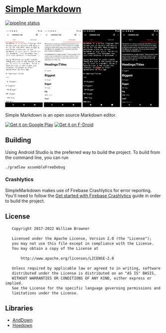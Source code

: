 # [Simple Markdown](https://wbrawner.com/portfolio/simple-markdown/)

[![pipeline status](https://github.com/wbrawner/SimpleMarkdown/actions/workflows/android.yml/badge.svg)](https://github.com/wbrawner/SimpleMarkdown/actions/workflows/android.yml)

<img alt="" src="./fastlane/metadata/android/en-US/images/phoneScreenshots/1.png" style="width: 24%" />
<img alt="" src="./fastlane/metadata/android/en-US/images/phoneScreenshots/2.png" style="width: 24%" />
<img alt="" src="./fastlane/metadata/android/en-US/images/phoneScreenshots/3.png" style="width: 24%" />
<img alt="" src="./fastlane/metadata/android/en-US/images/phoneScreenshots/4.png" style="width: 24%" />

Simple Markdown is an open source Markdown editor.

<a href='https://play.google.com/store/apps/details?id=com.wbrawner.simplemarkdown&pcampaignid=pcampaignidMKT-Other-global-all-co-prtnr-py-PartBadge-Mar2515-1'><img alt='Get it on Google Play' src='https://play.google.com/intl/en_us/badges/static/images/badges/en_badge_web_generic.png' height="80"/></a>
[<img src="https://fdroid.gitlab.io/artwork/badge/get-it-on.png"
     alt="Get it on F-Droid"
     height="80">](https://f-droid.org/packages/com.wbrawner.simplemarkdown.free/)

## Building

Using Android Studio is the preferred way to build the project. To build from the command line, you can run

    ./gradlew assembleFreeDebug

### Crashlytics

SimpleMarkdown makes use of Firebase Crashlytics for error reporting. You'll need to follow the 
[Get started with Firebase Crashlytics](https://firebase.google.com/docs/crashlytics/get-started?platform=android) guide in order to build the project.

## License

```
   Copyright 2017-2022 William Brawner

   Licensed under the Apache License, Version 2.0 (the "License");
   you may not use this file except in compliance with the License.
   You may obtain a copy of the License at

       http://www.apache.org/licenses/LICENSE-2.0

   Unless required by applicable law or agreed to in writing, software
   distributed under the License is distributed on an "AS IS" BASIS,
   WITHOUT WARRANTIES OR CONDITIONS OF ANY KIND, either express or implied.
   See the License for the specific language governing permissions and
   limitations under the License.
```

## Libraries

- [AndDown](https://github.com/commonsguy/cwac-anddown)
- [Hoedown](https://github.com/hoedown/hoedown)
